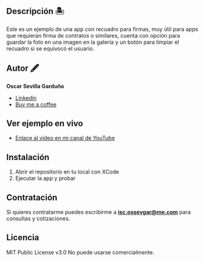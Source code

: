 ## Descripción 🏝️

Este es un ejemplo de una app con recuadro para firmas, muy útil para apps que requieran firma de contratos o similares, cuenta con opción para guardar la foto en una imagen en la galería y un botón para limpiar el recuadro si se equivocó el usuario.

## Autor 🖋️
**Oscar Sevilla Garduño**

* [Linkedin](https://www.linkedin.com/in/oscar-sevgar)
* [Buy me a coffee](https://www.buymeacoffee.com/oscarsevgar)

## Ver ejemplo en vivo
- [Enlace al video en mi canal de YouTube](https://youtu.be/-xGb06pFQdc/)

## Instalación
1) Abrir el repositorio en tu local con XCode
2) Ejecutar la app y probar

## Contratación
Si quieres contratarme puedes escribirme a **isc.ossevgar@me.com** para consultas y cotizaciones.

## Licencia
MIT Public License v3.0
No puede usarse comercialmente.
